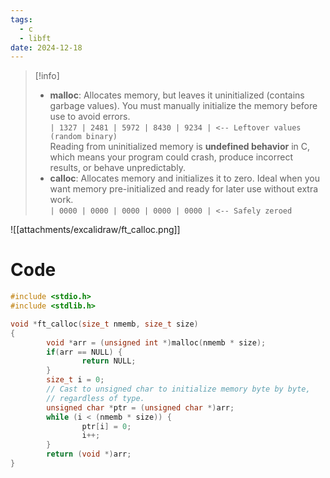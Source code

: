 ```yaml
---
tags:
  - c
  - libft
date: 2024-12-18
---
```


>[!info] 
> - **malloc**: Allocates memory, but leaves it uninitialized (contains garbage values). You must manually initialize the memory before use to avoid errors. <br/>
>   `| 1327 | 2481 | 5972 | 8430 | 9234 | <-- Leftover values (random binary)` <br/>
>   Reading from uninitialized memory is **undefined behavior** in C, which means your program could crash, produce incorrect results, or behave unpredictably.
> -  **calloc**: Allocates memory and initializes it to zero. Ideal when you want memory pre-initialized and ready for later use without extra work. <br/>
>   `| 0000 | 0000 | 0000 | 0000 | 0000 | <-- Safely zeroed`

![[attachments/excalidraw/ft_calloc.png]]
# Code
```c
#include <stdio.h>
#include <stdlib.h>

void *ft_calloc(size_t nmemb, size_t size)
{
        void *arr = (unsigned int *)malloc(nmemb * size);
        if(arr == NULL) {
                return NULL;
        }
        size_t i = 0;
        // Cast to unsigned char to initialize memory byte by byte,
        // regardless of type.
        unsigned char *ptr = (unsigned char *)arr;
        while (i < (nmemb * size)) {
                ptr[i] = 0;
                i++;
        }
        return (void *)arr;
}
```
